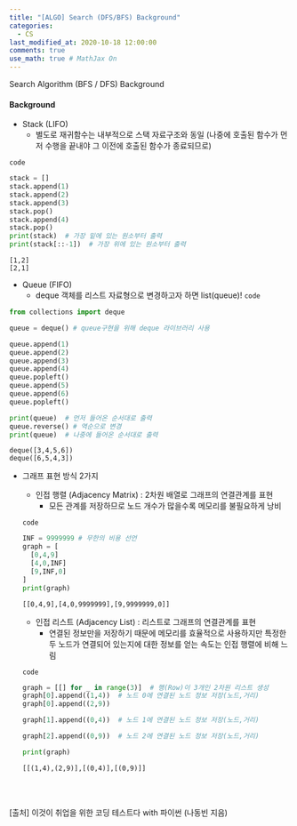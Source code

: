 ```yaml
---
title: "[ALGO] Search (DFS/BFS) Background"
categories: 
  - CS
last_modified_at: 2020-10-18 12:00:00
comments: true
use_math: true # MathJax On
---
```


Search Algorithm (BFS / DFS) Background

#### Background
- Stack (LIFO)
  - 별도로 재귀함수는 내부적으로 스택 자료구조와 동일 (나중에 호출된 함수가 먼저 수행을 끝내야 그 이전에 호출된 함수가 종료되므로)

`code`
```py
stack = []
stack.append(1)
stack.append(2)
stack.append(3)
stack.pop()
stack.append(4)
stack.pop()
print(stack)  # 가장 밑에 있는 원소부터 출력
print(stack[::-1])  # 가장 위에 있는 원소부터 출력
```
```
[1,2]
[2,1]
```
- Queue (FIFO)
  - deque 객체를 리스트 자료형으로 변경하고자 하면 list(queue)!
`code`
```py
from collections import deque

queue = deque() # queue구현을 위해 deque 라이브러리 사용

queue.append(1)
queue.append(2)
queue.append(3)
queue.append(4)
queue.popleft()
queue.append(5)
queue.append(6)
queue.popleft()

print(queue)  # 먼저 들어온 순서대로 출력
queue.reverse() # 역순으로 변경
print(queue)  # 나중에 들어온 순서대로 출력
```
```
deque([3,4,5,6])
deque([6,5,4,3])
```
  


- 그래프 표현 방식 2가지
  - 인접 행렬 (Adjacency Matrix) : 2차원 배열로 그래프의 연결관계를 표현
    - 모든 관계를 저장하므로 노드 개수가 많을수록 메모리를 불필요하게 낭비
  
  `code`
  ```py
  INF = 9999999 # 무한의 비용 선언
  graph = [
    [0,4,9]
    [4,0,INF]
    [9,INF,0]
  ]
  print(graph)
  ```
  ```
  [[0,4,9],[4,0,9999999],[9,9999999,0]]
  ```
  
  - 인접 리스트 (Adjacency List) : 리스트로 그래프의 연결관계를 표현
    - 연결된 정보만을 저장하기 때문에 메모리를 효율적으로 사용하지만 특정한 두 노드가 연결되어 있는지에 대한 정보를 얻는 속도는 인접 행렬에 비해 느림
  
  `code`
  ```py
  graph = [[] for _ in range(3)]  # 행(Row)이 3개인 2차원 리스트 생성
  graph[0].append((1,4))  # 노드 0에 연결된 노드 정보 저장(노드,거리)
  graph[0].append((2,9))
  
  graph[1].append((0,4))  # 노드 1에 연결된 노드 정보 저장(노드,거리)
  
  graph[2].append((0,9))  # 노드 2에 연결된 노드 정보 저장(노드,거리)
  
  print(graph)
  ```
  ```
  [[(1,4),(2,9)],[(0,4)],[(0,9)]]
  ```

<br><br>

[출처] 이것이 취업을 위한 코딩 테스트다 with 파이썬 (나동빈 지음)

